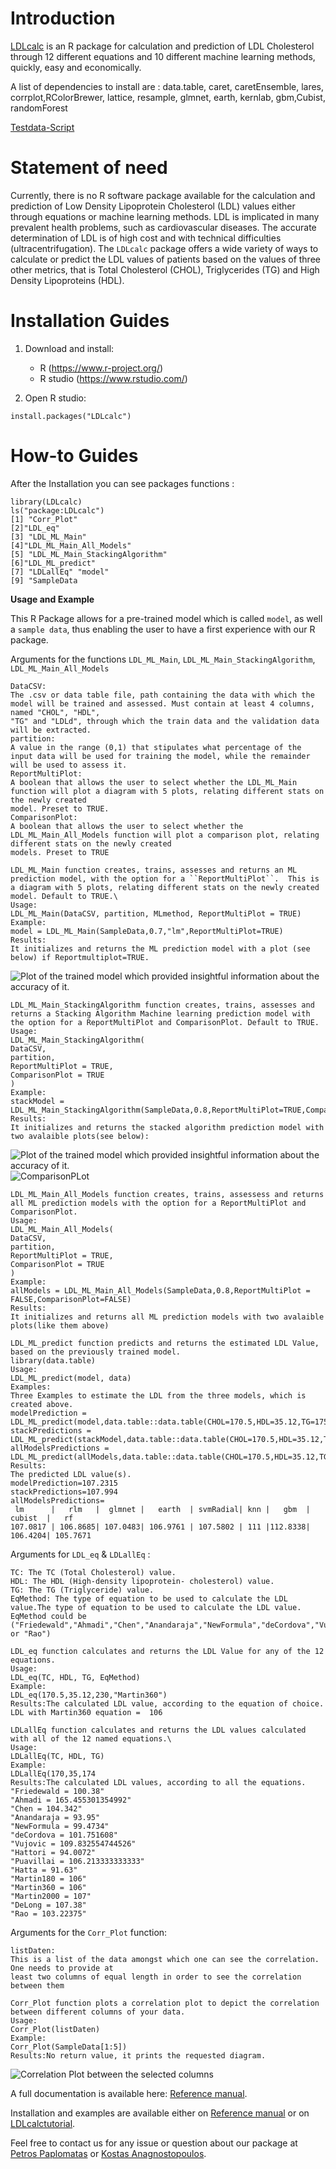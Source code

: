 # Introduction

[LDLcalc](https://cran.r-project.org/web/packages/LDLcalc/index.html) is an R package for calculation and prediction of LDL Cholesterol through 12 different equations and 10 different machine learning methods, quickly, easy and economically.

A list of dependencies to install are : data.table, caret, caretEnsemble, lares, corrplot,RColorBrewer, lattice, resample, glmnet, earth, kernlab, gbm,Cubist, randomForest

[Testdata-Script](https://github.com/PaplomatasP/LDLcalculation/tree/main/LDLcalc/tests)

# Statement of need 

Currently, there is no R software package available for the calculation and prediction of Low Density Lipoprotein Cholesterol (LDL) values either through equations or machine learning methods. LDL is implicated in many prevalent health problems, such as cardiovascular diseases. The accurate determination of LDL is of high cost and with technical difficulties (ultracentrifugation). The ``LDLcalc`` package offers a wide variety of ways to calculate or predict the LDL values of patients based on the values of three other metrics, that is Total Cholesterol (CHOL), Triglycerides (TG) and High Density Lipoproteins (HDL).

# Installation Guides 

1. Download and install:  

    - R (https://www.r-project.org/)
    - R studio (https://www.rstudio.com/)

2. Open R studio:

```
install.packages("LDLcalc")
```
# How-to Guides

After the Installation you can see packages functions :
``` 
library(LDLcalc)
ls("package:LDLcalc")
[1] "Corr_Plot"  
[2]"LDL_eq" 
[3] "LDL_ML_Main" 
[4]"LDL_ML_Main_All_Models" 
[5] "LDL_ML_Main_StackingAlgorithm" 
[6]"LDL_ML_predict" 
[7] "LDLallEq" "model" 
[9] "SampleData
```
**Usage and Example**

This R Package allows for a pre-trained model which is called ``model``, as well a ``sample data``, thus enabling the user to have a first experience with our  R package.

Arguments for the functions ``LDL_ML_Main``, ``LDL_ML_Main_StackingAlgorithm``, ``LDL_ML_Main_All_Models``
```
DataCSV: 
The .csv or data table file, path containing the data with which the model will be trained and assessed. Must contain at least 4 columns, named "CHOL", "HDL",
"TG" and "LDLd", through which the train data and the validation data will be extracted. 
partition: 
A value in the range (0,1) that stipulates what percentage of the input data will be used for training the model, while the remainder will be used to assess it.
ReportMultiPlot:
A boolean that allows the user to select whether the LDL_ML_Main function will plot a diagram with 5 plots, relating different stats on the newly created
model. Preset to TRUE.
ComparisonPlot: 
A boolean that allows the user to select whether the LDL_ML_Main_All_Models function will plot a comparison plot, relating different stats on the newly created
models. Preset to TRUE
```
```
LDL_ML_Main function creates, trains, assesses and returns an ML prediction model, with the option for a ``ReportMultiPlot``.  This is a diagram with 5 plots, relating different stats on the newly created model. Default to TRUE.\
Usage:
LDL_ML_Main(DataCSV, partition, MLmethod, ReportMultiPlot = TRUE)
Example:
model = LDL_ML_Main(SampleData,0.7,"lm",ReportMultiPlot=TRUE)
Results:
It initializes and returns the ML prediction model with a plot (see below) if Reportmultiplot=TRUE.
```
![Plot of the trained model which provided insightful information about the accuracy of it.](https://github.com/PaplomatasP/LDLcalc/blob/main/LDLcalcImages/ModelPlot.png?raw=true)

```
LDL_ML_Main_StackingAlgorithm function creates, trains, assesses and returns a Stacking Algorithm Machine learning prediction model with the option for a ReportMultiPlot and ComparisonPlot. Default to TRUE.
Usage:
LDL_ML_Main_StackingAlgorithm(
DataCSV,
partition,
ReportMultiPlot = TRUE,
ComparisonPlot = TRUE
) 
Example:
stackModel = LDL_ML_Main_StackingAlgorithm(SampleData,0.8,ReportMultiPlot=TRUE,ComparisonPlot=TRUE)
Results:
It initializes and returns the stacked algorithm prediction model with two avalaible plots(see below):
````
![Plot of the trained model which provided insightful information about the accuracy of it.](https://github.com/PaplomatasP/LDLcalc/blob/main/Paper/ReportMultiPlotStack.png?raw=true)
![ComparisonPLot](https://github.com/PaplomatasP/LDLcalc/blob/main/LDLcalcImages/ComparisonPlotStack.png)

```
LDL_ML_Main_All_Models function creates, trains, assessess and returns  all ML prediction models with the option for a ReportMultiPlot and ComparisonPlot.
Usage:
LDL_ML_Main_All_Models(
DataCSV,
partition,
ReportMultiPlot = TRUE,
ComparisonPlot = TRUE
)
Example:
allModels = LDL_ML_Main_All_Models(SampleData,0.8,ReportMultiPlot = FALSE,ComparisonPlot=FALSE)
Results:
It initializes and returns all ML prediction models with two avalaible plots(like them above)

LDL_ML_predict function predicts and returns the estimated LDL Value, based on the previously trained model.
library(data.table)
Usage:
LDL_ML_predict(model, data)
Examples:
Three Examples to estimate the LDL from the three models, which is created above.
modelPrediction = LDL_ML_predict(model,data.table::data.table(CHOL=170.5,HDL=35.12,TG=175))
stackPredictions = LDL_ML_predict(stackModel,data.table::data.table(CHOL=170.5,HDL=35.12,TG=175))
allModelsPredictions = LDL_ML_predict(allModels,data.table::data.table(CHOL=170.5,HDL=35.12,TG=175))
Results:
The predicted LDL value(s).
modelPrediction=107.2315 
stackPredictions=107.994 
allModelsPredictions=
 lm      |   rlm   |  glmnet |   earth  | svmRadial| knn |   gbm  | cubist  |   rf
107.0817 | 106.8685| 107.0483| 106.9761 | 107.5802 | 111 |112.8338| 106.4204| 105.7671
```
 
Arguments for ``LDL_eq`` & ``LDLallEq``  :
```
TC: The TC (Total Cholesterol) value.
HDL: The HDL (High-density lipoprotein- cholesterol) value.
TG: The TG (Triglyceride) value.
EqMethod: The type of equation to be used to calculate the LDL value.The type of equation to be used to calculate the LDL value. EqMethod could be ("Friedewald","Ahmadi","Chen","Anandaraja","NewFormula","deCordova","Vujovic","Hattori","Puavillai","Hatta","Martin180","Martin360","Martin2000","DeLong" or "Rao")
```
```
LDL_eq function calculates and returns the LDL Value for any of the 12 equations.
Usage:
LDL_eq(TC, HDL, TG, EqMethod)
Example:
LDL_eq(170.5,35.12,230,"Martin360")
Results:The calculated LDL value, according to the equation of choice.
LDL with Martin360 equation =  106
```
```
LDLallEq function calculates and returns the LDL values calculated with all of the 12 named equations.\
Usage:
LDLallEq(TC, HDL, TG)
Example:
LDLallEq(170,35,174
Results:The calculated LDL values, according to all the equations.
"Friedewald = 100.38"
"Ahmadi = 165.455301354992"
"Chen = 104.342"
"Anandaraja = 93.95"
"NewFormula = 99.4734"
"deCordova = 101.751608"
"Vujovic = 109.832554744526"
"Hattori = 94.0072"
"Puavillai = 106.213333333333"
"Hatta = 91.63"
"Martin180 = 106"
"Martin360 = 106"
"Martin2000 = 107"
"DeLong = 107.38"
"Rao = 103.22375"
```
Arguments for the ``Corr_Plot`` function:
```
listDaten:
This is a list of the data amongst which one can see the correlation. One needs to provide at 
least two columns of equal length in order to see the correlation between them
```
```
Corr_Plot function plots a correlation plot to depict the correlation between different columns of your data.
Usage:
Corr_Plot(listDaten)
Example:
Corr_Plot(SampleData[1:5])
Results:No return value, it prints the requested diagram.
```
![Correlation Plot between the selected columns](https://github.com/PaplomatasP/LDLcalc/blob/main/LDLcalcImages/Corrplot.png)


A full documentation is available here: [Reference manual](https://cran.r-project.org/web/packages/LDLcalc/LDLcalc.pdf).

Installation and examples are available either on [Reference manual](https://cran.r-project.org/web/packages/LDLcalc/LDLcalc.pdf) or on [LDLcalctutorial](https://sciencesandresearch.com/wp-content/uploads/2021/10/LDLcalcTutorial-1.pdf).

Feel free to contact us for any issue or question about our package at [Petros Paplomatas](mailto:p.paplomatas@hotmail.com) or [Kostas Anagnostopoulos](mailto:kanagno@gmail.com).
